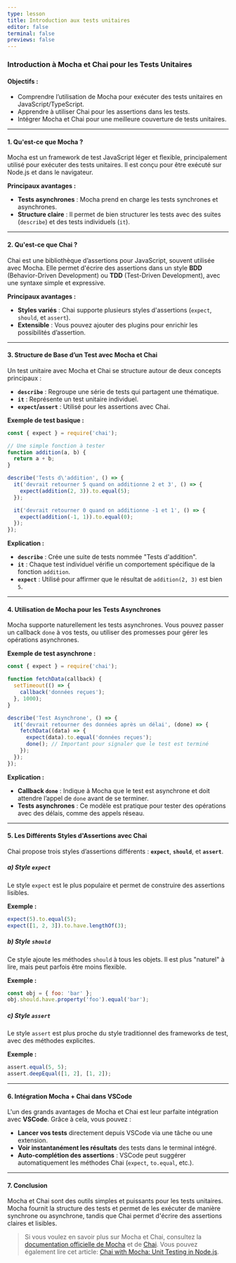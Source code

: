 ```yaml
---
type: lesson
title: Introduction aux tests unitaires
editor: false
terminal: false
previews: false
---
```


### Introduction à Mocha et Chai pour les Tests Unitaires

#### **Objectifs :**
- Comprendre l’utilisation de Mocha pour exécuter des tests unitaires en JavaScript/TypeScript.
- Apprendre à utiliser Chai pour les assertions dans les tests.
- Intégrer Mocha et Chai pour une meilleure couverture de tests unitaires.

---

#### **1. Qu'est-ce que Mocha ?**

Mocha est un framework de test JavaScript léger et flexible, principalement utilisé pour exécuter des tests unitaires. Il est conçu pour être exécuté sur Node.js et dans le navigateur.

**Principaux avantages :**
- **Tests asynchrones** : Mocha prend en charge les tests synchrones et asynchrones.
- **Structure claire** : Il permet de bien structurer les tests avec des suites (`describe`) et des tests individuels (`it`).

---

#### **2. Qu'est-ce que Chai ?**

Chai est une bibliothèque d’assertions pour JavaScript, souvent utilisée avec Mocha. Elle permet d'écrire des assertions dans un style **BDD** (Behavior-Driven Development) ou **TDD** (Test-Driven Development), avec une syntaxe simple et expressive.

**Principaux avantages :**
- **Styles variés** : Chai supporte plusieurs styles d'assertions (`expect`, `should`, et `assert`).
- **Extensible** : Vous pouvez ajouter des plugins pour enrichir les possibilités d’assertion.

---

#### **3. Structure de Base d’un Test avec Mocha et Chai**

Un test unitaire avec Mocha et Chai se structure autour de deux concepts principaux :
- **`describe`** : Regroupe une série de tests qui partagent une thématique.
- **`it`** : Représente un test unitaire individuel.
- **`expect`/`assert`** : Utilisé pour les assertions avec Chai.

**Exemple de test basique :**
```javascript
const { expect } = require('chai');

// Une simple fonction à tester
function addition(a, b) {
  return a + b;
}

describe('Tests d\'addition', () => {
  it('devrait retourner 5 quand on additionne 2 et 3', () => {
    expect(addition(2, 3)).to.equal(5);
  });

  it('devrait retourner 0 quand on additionne -1 et 1', () => {
    expect(addition(-1, 1)).to.equal(0);
  });
});
```

**Explication :**
- **`describe`** : Crée une suite de tests nommée "Tests d'addition".
- **`it`** : Chaque test individuel vérifie un comportement spécifique de la fonction `addition`.
- **`expect`** : Utilisé pour affirmer que le résultat de `addition(2, 3)` est bien `5`.

---

#### **4. Utilisation de Mocha pour les Tests Asynchrones**

Mocha supporte naturellement les tests asynchrones. Vous pouvez passer un callback `done` à vos tests, ou utiliser des promesses pour gérer les opérations asynchrones.

**Exemple de test asynchrone :**
```javascript
const { expect } = require('chai');

function fetchData(callback) {
  setTimeout(() => {
    callback('données reçues');
  }, 1000);
}

describe('Test Asynchrone', () => {
  it('devrait retourner des données après un délai', (done) => {
    fetchData((data) => {
      expect(data).to.equal('données reçues');
      done(); // Important pour signaler que le test est terminé
    });
  });
});
```

**Explication :**
- **Callback `done`** : Indique à Mocha que le test est asynchrone et doit attendre l’appel de `done` avant de se terminer.
- **Tests asynchrones** : Ce modèle est pratique pour tester des opérations avec des délais, comme des appels réseau.

---

#### **5. Les Différents Styles d'Assertions avec Chai**

Chai propose trois styles d’assertions différents : **`expect`**, **`should`**, et **`assert`**.

##### **a) Style `expect`**
Le style `expect` est le plus populaire et permet de construire des assertions lisibles.

**Exemple :**
```javascript
expect(5).to.equal(5);
expect([1, 2, 3]).to.have.lengthOf(3);
```

##### **b) Style `should`**
Ce style ajoute les méthodes `should` à tous les objets. Il est plus "naturel" à lire, mais peut parfois être moins flexible.

**Exemple :**
```javascript
const obj = { foo: 'bar' };
obj.should.have.property('foo').equal('bar');
```

##### **c) Style `assert`**
Le style `assert` est plus proche du style traditionnel des frameworks de test, avec des méthodes explicites.

**Exemple :**
```javascript
assert.equal(5, 5);
assert.deepEqual([1, 2], [1, 2]);
```

---

#### **6. Intégration Mocha + Chai dans VSCode**

L'un des grands avantages de Mocha et Chai est leur parfaite intégration avec **VSCode**. Grâce à cela, vous pouvez :
- **Lancer vos tests** directement depuis VSCode via une tâche ou une extension.
- **Voir instantanément les résultats** des tests dans le terminal intégré.
- **Auto-complétion des assertions** : VSCode peut suggérer automatiquement les méthodes Chai (`expect`, `to.equal`, etc.).

---

#### **7. Conclusion**

Mocha et Chai sont des outils simples et puissants pour les tests unitaires. Mocha fournit la structure des tests et permet de les exécuter de manière synchrone ou asynchrone, tandis que Chai permet d'écrire des assertions claires et lisibles.

> Si vous voulez en savoir plus sur Mocha et Chai, consultez la [documentation officielle de Mocha](https://mochajs.org/) et de [Chai](https://www.chaijs.com/). Vous pouvez également lire cet article: [Chai with Mocha: Unit Testing in Node.js](https://medium.com/@anjali19/chai-with-mocha-unit-testing-in-node-js-4b005a9f1097).